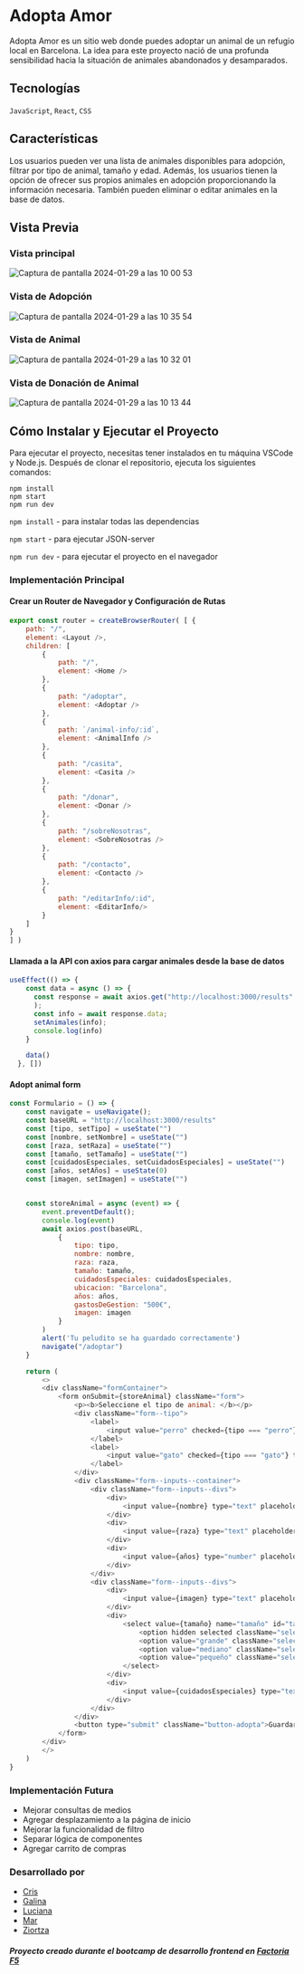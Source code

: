 # Adopta Amor

Adopta Amor es un sitio web donde puedes adoptar un animal de un refugio local en Barcelona. La idea para este proyecto nació de una profunda sensibilidad hacia la situación de animales abandonados y desamparados.

## Tecnologías
`JavaScript`, `React`, `CSS`

## Características
Los usuarios pueden ver una lista de animales disponibles para adopción, filtrar por tipo de animal, tamaño y edad. Además, los usuarios tienen la opción de ofrecer sus propios animales en adopción proporcionando la información necesaria. También pueden eliminar o editar animales en la base de datos.

## Vista Previa

### Vista principal
![Captura de pantalla 2024-01-29 a las 10 00 53](https://github.com/2007riot/Proyecto-final/assets/73304608/07153c1e-3b5a-4a77-ae6e-676b7c6b9084)

### Vista de Adopción
![Captura de pantalla 2024-01-29 a las 10 35 54](https://github.com/2007riot/Proyecto-final/assets/73304608/a2f0067c-ef00-403c-b0df-0c1d63a81042)

### Vista de Animal
![Captura de pantalla 2024-01-29 a las 10 32 01](https://github.com/2007riot/Proyecto-final/assets/73304608/c062000d-961e-4fb9-845c-d51685934d3f)

### Vista de Donación de Animal
![Captura de pantalla 2024-01-29 a las 10 13 44](https://github.com/2007riot/Proyecto-final/assets/73304608/676f76a5-c66f-4738-9df9-67bc0cfc8114)

## Cómo Instalar y Ejecutar el Proyecto
Para ejecutar el proyecto, necesitas tener instalados en tu máquina VSCode y Node.js. Después de clonar el repositorio, ejecuta los siguientes comandos:

```
npm install 
npm start
npm run dev
```

`npm install` - para instalar todas las dependencias

`npm start` - para ejecutar JSON-server

`npm run dev` - para ejecutar el proyecto en el navegador

### Implementación Principal

#### Crear un Router de Navegador y Configuración de Rutas

```javascript
export const router = createBrowserRouter( [ {
    path: "/",
    element: <Layout />,
    children: [
        {
            path: "/",
            element: <Home />
        },
        {
            path: "/adoptar",
            element: <Adoptar />
        },
        {
            path: `/animal-info/:id`,
            element: <AnimalInfo />
        },
        {
            path: "/casita",
            element: <Casita />
        },
        {
            path: "/donar",
            element: <Donar />
        },
        {
            path: "/sobreNosotras",
            element: <SobreNosotras />
        },
        {
            path: "/contacto",
            element: <Contacto />
        },
        {
            path: "/editarInfo/:id",
            element: <EditarInfo/>
        }
    ]
}
] )
```

#### Llamada a la API con axios para cargar animales desde la base de datos
```javascript
useEffect(() => {
    const data = async () => {
      const response = await axios.get("http://localhost:3000/results"
      );
      const info = await response.data;
      setAnimales(info);
      console.log(info)
    }

    data()
  }, [])
```

#### Adopt animal form
```javascript
const Formulario = () => {
    const navigate = useNavigate();
    const baseURL = "http://localhost:3000/results"
    const [tipo, setTipo] = useState("")
    const [nombre, setNombre] = useState("")
    const [raza, setRaza] = useState("")
    const [tamaño, setTamaño] = useState("")
    const [cuidadosEspeciales, setCuidadosEspeciales] = useState("")
    const [años, setAños] = useState(0)
    const [imagen, setImagen] = useState("")


    const storeAnimal = async (event) => {
        event.preventDefault();
        console.log(event)
        await axios.post(baseURL,
            {
                tipo: tipo,
                nombre: nombre,
                raza: raza,
                tamaño: tamaño,
                cuidadosEspeciales: cuidadosEspeciales,
                ubicacion: "Barcelona",
                años: años,
                gastosDeGestion: "500€",
                imagen: imagen
            }
        )
        alert('Tu peludito se ha guardado correctamente')
        navigate("/adoptar")
    }

    return (
        <>
        <div className="formContainer">
            <form onSubmit={storeAnimal} className="form">
                <p><b>Seleccione el tipo de animal: </b></p>
                <div className="form--tipo">
                    <label>
                        <input value="perro" checked={tipo === "perro"} type="radio" id="perro" name="tipo" onChange={(event) => setTipo(event.target.value)} />Perro
                    </label>
                    <label>
                        <input value="gato" checked={tipo === "gato"} type="radio" id="gato" name="tipo" onChange={(event) => setTipo(event.target.value)} />Gato
                    </label>
                </div>
                <div className="form--inputs--container">
                    <div className="form--inputs--divs">
                        <div>
                            <input value={nombre} type="text" placeholder='Nombre' onChange={(event) => setNombre(event.target.value)} />
                        </div>
                        <div>
                            <input value={raza} type="text" placeholder='Raza' onChange={(event) => setRaza(event.target.value)} />
                        </div>
                        <div>
                            <input value={años} type="number" placeholder="Años" onChange={(event) => setAños(event.target.value)} />
                        </div>
                    </div>
                    <div className="form--inputs--divs">
                        <div>
                            <input value={imagen} type="text" placeholder='Enlace de la foto' onChange={(event) => setImagen(event.target.value)} />
                        </div>
                        <div>
                            <select value={tamaño} name="tamaño" id="tamaño" onChange={(event) => setTamaño(event.target.value)}>
                                <option hidden selected className="select--option">Tamaño</option>
                                <option value="grande" className="select--option">Grande</option>
                                <option value="mediano" className="select--option">Mediano</option>
                                <option value="pequeño" className="select--option">Pequeño</option>
                            </select>
                        </div>
                        <div>
                            <input value={cuidadosEspeciales} type="text" placeholder='Cuidados del animal' onChange={(event) => setCuidadosEspeciales(event.target.value)} />
                        </div>
                    </div>
                </div>
                <button type="submit" className="button-adopta">Guardar</button>
            </form>
        </div>
        </>
    )
}
```

### Implementación Futura
- Mejorar consultas de medios
- Agregar desplazamiento a la página de inicio
- Mejorar la funcionalidad de filtro
- Separar lógica de componentes
- Agregar carrito de compras
  

### Desarrollado por
- [Cris](https://www.linkedin.com/in/cristinacasasdesign/)
- [Galina](https://www.linkedin.com/in/galexanrova/)
- [Luciana](https://www.linkedin.com/in/lbonu/)
- [Mar](https://www.linkedin.com/in/mar-domenech-/)
- [Ziortza](https://www.linkedin.com/in/ziortzarl/)

##### Proyecto creado durante el bootcamp de desarrollo frontend en [Factoria F5](https://factoriaf5.org/) 
